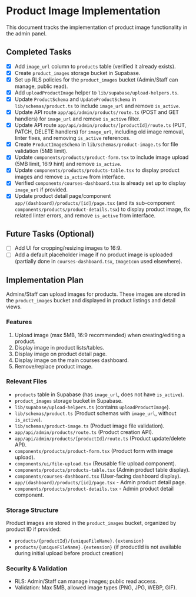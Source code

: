 # Product Image Implementation

This document tracks the implementation of product image functionality in the admin panel.

## Completed Tasks

- [x] Add `image_url` column to `products` table (verified it already exists).
- [x] Create `product_images` storage bucket in Supabase.
- [x] Set up RLS policies for the `product_images` bucket (Admin/Staff can manage, public read).
- [x] Add `uploadProductImage` helper to `lib/supabase/upload-helpers.ts`.
- [x] Update `ProductSchema` and `UpdateProductSchema` in `lib/schemas/product.ts` to include `image_url` and remove `is_active`.
- [x] Update API route `app/api/admin/products/route.ts` (POST and GET handlers) for `image_url` and remove `is_active` filter.
- [x] Update API route `app/api/admin/products/[productId]/route.ts` (PUT, PATCH, DELETE handlers) for `image_url`, including old image removal, linter fixes, and removing `is_active` references.
- [x] Create `ProductImageSchema` in `lib/schemas/product-image.ts` for file validation (5MB limit).
- [x] Update `components/products/product-form.tsx` to include image upload (5MB limit, 16:9 hint) and remove `is_active`.
- [x] Update `components/products/products-table.tsx` to display product images and remove `is_active` from interface.
- [x] Verified `components/courses-dashboard.tsx` is already set up to display `image_url` if provided.
- [x] Update product detail page/component `app/(dashboard)/products/[id]/page.tsx` (and its sub-component `components/products/product-details.tsx`) to display product image, fix related linter errors, and remove `is_active` from interface.

## Future Tasks (Optional)

- [ ] Add UI for cropping/resizing images to 16:9.
- [ ] Add a default placeholder image if no product image is uploaded (partially done in `courses-dashboard.tsx`, `ImageIcon` used elsewhere).

## Implementation Plan

Admins/Staff can upload images for products. These images are stored in the `product_images` bucket and displayed in product listings and detail views.

### Features

1. Upload image (max 5MB, 16:9 recommended) when creating/editing a product.
2. Display image in product lists/tables.
3. Display image on product detail page.
4. Display image on the main courses dashboard.
5. Remove/replace product image.

### Relevant Files

- `products` table in Supabase (has `image_url`, does not have `is_active`).
- `product_images` storage bucket in Supabase.
- `lib/supabase/upload-helpers.ts` (contains `uploadProductImage`).
- `lib/schemas/product.ts` (Product schemas with `image_url`, without `is_active`).
- `lib/schemas/product-image.ts` (Product image file validation).
- `app/api/admin/products/route.ts` (Product creation API).
- `app/api/admin/products/[productId]/route.ts` (Product update/delete API).
- `components/products/product-form.tsx` (Product form with image upload).
- `components/ui/file-upload.tsx` (Reusable file upload component).
- `components/products/products-table.tsx` (Admin product table display).
- `components/courses-dashboard.tsx` (User-facing dashboard display).
- `app/(dashboard)/products/[id]/page.tsx` - Admin product detail page.
- `components/products/product-details.tsx` - Admin product detail component.

### Storage Structure

Product images are stored in the `product_images` bucket, organized by product ID if provided:
- `products/{productId}/{uniqueFileName}.{extension}`
- `products/{uniqueFileName}.{extension}` (if productId is not available during initial upload before product creation)

### Security & Validation

- RLS: Admin/Staff can manage images; public read access.
- Validation: Max 5MB, allowed image types (PNG, JPG, WEBP, GIF). 